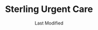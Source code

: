 ---
layout: location-page
date: Last Modified
description: "Local COVID-19 testing is available at Sterling Urgent Care in Hailey, Wyoming, USA."
permalink: "locations/wyoming/hailey/sterling-urgent-care-5/"
tags:
  - locations
  - wyoming
title: Sterling Urgent Care
state: Wyoming
stateAbbr: WY
hood: "Hailey"
address: "507 S. Main St."
city: "Hailey"
zip: "83333"
mapUrl: "http://maps.apple.com/?q=Sterling+Urgent+Care&address=507+S+Main+St,Hailey,Wyoming,83333"
locationType: Walk-in
phone: "(208) 788-4122"
website: "https://www.sterlingurgentcare.com/coronavirus-covid-19/"
onlineBooking: undefined
closed: undefined
closedUpdate: April 16th, 2020
notes: "By appointment only. Limited test kits available."
days: M-Sat
hours: 8AM-8PM
ctaMessage: Learn more
ctaUrl: "https://www.sterlingurgentcare.com/coronavirus-covid-19/"
---